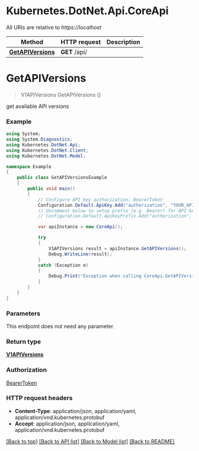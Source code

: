 # Kubernetes.DotNet.Api.CoreApi

All URIs are relative to *https://localhost*

Method | HTTP request | Description
------------- | ------------- | -------------
[**GetAPIVersions**](CoreApi.md#getapiversions) | **GET** /api/ | 


<a name="getapiversions"></a>
# **GetAPIVersions**
> V1APIVersions GetAPIVersions ()



get available API versions

### Example
```csharp
using System;
using System.Diagnostics;
using Kubernetes.DotNet.Api;
using Kubernetes.DotNet.Client;
using Kubernetes.DotNet.Model;

namespace Example
{
    public class GetAPIVersionsExample
    {
        public void main()
        {
            // Configure API key authorization: BearerToken
            Configuration.Default.ApiKey.Add("authorization", "YOUR_API_KEY");
            // Uncomment below to setup prefix (e.g. Bearer) for API key, if needed
            // Configuration.Default.ApiKeyPrefix.Add("authorization", "Bearer");

            var apiInstance = new CoreApi();

            try
            {
                V1APIVersions result = apiInstance.GetAPIVersions();
                Debug.WriteLine(result);
            }
            catch (Exception e)
            {
                Debug.Print("Exception when calling CoreApi.GetAPIVersions: " + e.Message );
            }
        }
    }
}
```

### Parameters
This endpoint does not need any parameter.

### Return type

[**V1APIVersions**](V1APIVersions.md)

### Authorization

[BearerToken](../README.md#BearerToken)

### HTTP request headers

 - **Content-Type**: application/json, application/yaml, application/vnd.kubernetes.protobuf
 - **Accept**: application/json, application/yaml, application/vnd.kubernetes.protobuf

[[Back to top]](#) [[Back to API list]](../README.md#documentation-for-api-endpoints) [[Back to Model list]](../README.md#documentation-for-models) [[Back to README]](../README.md)

